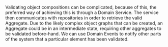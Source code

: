Validating object compositions can be complicated, because of this, the preferred way of achieving this is through a Domain Service. The service then communicates with repositories in order to retrieve the valid Aggregate. Due to the likely complex object graphs that can be created, an Aggregate could be in an intermediate state, requiring other aggregates to be validated before-hand. We can use Domain Events to notify other parts of the system that a particular element has been validated.



